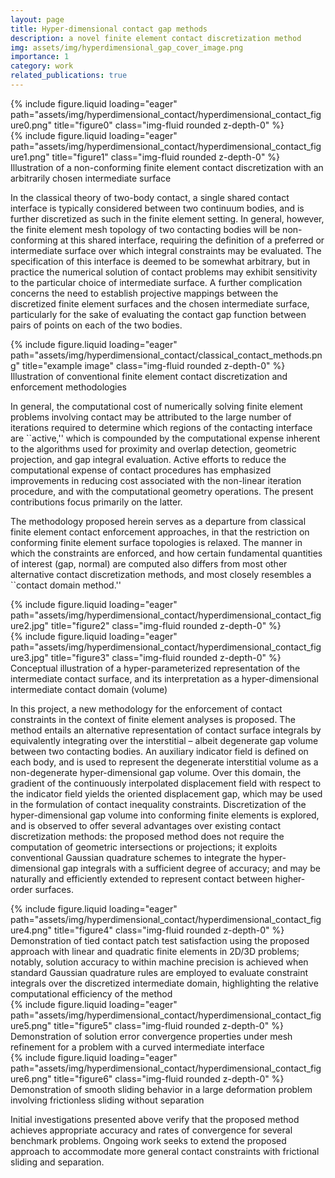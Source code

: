 ```yaml
---
layout: page
title: Hyper-dimensional contact gap methods
description: a novel finite element contact discretization method
img: assets/img/hyperdimensional_gap_cover_image.png
importance: 1
category: work
related_publications: true
---
```


<div class="row">
    <div class="col-sm mt-3 mt-md-0">
        {% include figure.liquid loading="eager" path="assets/img/hyperdimensional_contact/hyperdimensional_contact_figure0.png" title="figure0" class="img-fluid rounded z-depth-0" %}
    </div>
    <div class="col-sm mt-3 mt-md-0">
        {% include figure.liquid loading="eager" path="assets/img/hyperdimensional_contact/hyperdimensional_contact_figure1.png" title="figure1" class="img-fluid rounded z-depth-0" %}
    </div>
</div>
<div class="caption">
    Illustration of a non-conforming finite element contact discretization with an arbitrarily chosen intermediate surface
</div>
   
In the classical theory of two-body contact, a single shared contact interface is typically considered between two continuum bodies, and is further discretized as such in the finite element setting. In general, however, the finite element mesh topology of two contacting bodies will be non-conforming at this shared interface, requiring the definition of a preferred or intermediate surface over which integral constraints may be evaluated. The specification of this interface is deemed to be somewhat arbitrary, but in practice the numerical solution of contact problems may exhibit sensitivity to the particular choice of intermediate surface. A further complication concerns the need to establish projective mappings between the discretized finite element surfaces and the chosen intermediate surface, particularly for the sake of evaluating the contact gap function between pairs of points on each of the two bodies.

<div class="row">
    <div class="col-sm mt-3 mt-md-0">
        {% include figure.liquid loading="eager" path="assets/img/hyperdimensional_contact/classical_contact_methods.png" title="example image" class="img-fluid rounded z-depth-0" %}
    </div>
</div>
<div class="caption">
    Illustration of conventional finite element contact discretization and enforcement methodologies
</div>

In general, the computational cost of numerically solving finite element problems involving contact may be attributed to the large number of iterations required to determine which regions of the contacting interface are ``active,'' which is compounded by the computational expense inherent to the algorithms used for proximity and overlap detection, geometric projection, and gap integral evaluation. Active efforts to reduce the computational expense of contact procedures has emphasized improvements in reducing cost associated with the non-linear iteration procedure, and with the computational geometry operations. The present contributions focus primarily on the latter.

The methodology proposed herein serves as a departure from classical finite element contact enforcement approaches, in that the restriction on conforming finite element surface topologies is relaxed. The manner in which the constraints are enforced, and how certain fundamental quantities of interest (gap, normal) are computed also differs from most other alternative contact discretization methods, and most closely resembles a ``contact domain method.''

<div class="row">
    <div class="col-sm mt-3 mt-md-0">
        {% include figure.liquid loading="eager" path="assets/img/hyperdimensional_contact/hyperdimensional_contact_figure2.jpg" title="figure2" class="img-fluid rounded z-depth-0" %}
    </div>
    <div class="col-sm mt-3 mt-md-0">
        {% include figure.liquid loading="eager" path="assets/img/hyperdimensional_contact/hyperdimensional_contact_figure3.jpg" title="figure3" class="img-fluid rounded z-depth-0" %}
    </div>
</div>
<div class="caption">
    Conceptual illustration of a hyper-parameterized representation of the intermediate contact surface, and its interpretation as a hyper-dimensional intermediate contact domain (volume)
</div>

In this project, a new methodology for the enforcement of contact constraints in the context of finite element analyses is proposed. The method entails an alternative representation of contact surface integrals by equivalently integrating over the interstitial – albeit degenerate gap volume between two contacting bodies. An auxiliary indicator field is defined on each body, and is used to represent the degenerate interstitial volume as a non-degenerate hyper-dimensional gap volume. Over this domain, the gradient of the continuously interpolated displacement field with respect to the indicator field yields the oriented displacement gap, which may be used in the formulation of contact inequality constraints. Discretization of the hyper-dimensional gap volume into conforming finite elements is explored, and is observed to offer several advantages over existing contact discretization methods: the proposed method does not require the computation of geometric intersections or projections; it exploits conventional Gaussian quadrature schemes to integrate the hyper-dimensional gap integrals with a sufficient degree of accuracy; and may be naturally and efficiently extended to represent contact between higher-order surfaces.

<div class="row">
    <div class="col-sm mt-3 mt-md-0">
        {% include figure.liquid loading="eager" path="assets/img/hyperdimensional_contact/hyperdimensional_contact_figure4.png" title="figure4" class="img-fluid rounded z-depth-0" %}
    </div>
</div>
<div class="caption">
    Demonstration of tied contact patch test satisfaction using the proposed approach with linear and quadratic finite elements in 2D/3D problems; notably, solution accuracy to within machine precision is achieved when standard Gaussian quadrature rules are employed to evaluate constraint integrals over the discretized intermediate domain, highlighting the relative computational efficiency of the method
</div>
<div class="row">
    <div class="col-sm mt-3 mt-md-0">
        {% include figure.liquid loading="eager" path="assets/img/hyperdimensional_contact/hyperdimensional_contact_figure5.png" title="figure5" class="img-fluid rounded z-depth-0" %}
    </div>
</div>
<div class="caption">
    Demonstration of solution error convergence properties under mesh refinement for a problem with a curved intermediate interface
</div>
<div class="row">
    <div class="col-sm mt-3 mt-md-0">
        {% include figure.liquid loading="eager" path="assets/img/hyperdimensional_contact/hyperdimensional_contact_figure6.png" title="figure6" class="img-fluid rounded z-depth-0" %}
    </div>
</div>
<div class="caption">
    Demonstration of smooth sliding behavior in a large deformation problem involving frictionless sliding without separation
</div>

Initial investigations presented above verify that the proposed method achieves appropriate accuracy and rates of convergence for several benchmark problems. Ongoing work seeks to extend the proposed approach to accommodate more general contact constraints with frictional sliding and separation.